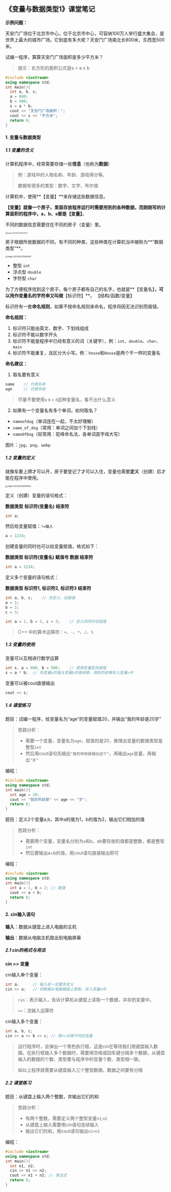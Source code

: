 ## 《变量与数据类型1》课堂笔记

**示例问题：**

天安门广场位于北京市中心，位于北京市中心，可容纳100万人举行盛大集会，是世界上最大的城市广场。它到底有多大呢？天安门广场南北长800米，东西宽500米。

试编一程序，算算天安门广场面积是多少平方米？

> 提示：长方形的面积公式是s = a x b

```C++
#include <iostream>
using namespace std;
int main(){
  int a, b, s;
  a = 880;
  b = 500;
  s = a * b;
  cout << "天安门广场面积：";
  cout << s << "平方米";
  return 0;
}
```



#### 1. 变量与数据类型

##### 1.1 变量的含义

计算机程序中，经常需要存储一些**信息**（也称为**数据**）

>  例：游戏中的人物名称、年龄、游戏得分等。
>
>  数据有很多的类型：数字、文字、布尔值

计算机中，使用**【变量】**来存储这些数据信息。

**【变量】**就像一个房子，里面存放程序运行时需要用到的各种数据，而刚刚写的计算面积的程序中，a、b、s都是**【变量】**。

不同的数据信息需要住在不同的房子（变量）里。

<img src="/Users/wyrm/Library/Application Support/typora-user-images/image-20220522155541071.png" alt="image-20220522155541071" style="zoom:35%;" />



房子根据所放数据的不同，有不同的种类，这些种类在计算机当中被称为**“数据类型”**。

<img src="/Users/wyrm/Library/Application Support/typora-user-images/image-20220522155606918.png" alt="image-20220522155606918" style="zoom:40%;" />

- 整型 `int`
- 浮点型 `double`
- 字符型 `char`



为了方便程序找到这个房子，每个房子都有自己的名字，也就是**【变量名】**，可以用作变量名的字符串又叫做**【标识符】**。 【结构/函数/变量】

标识符有一套**命名规则**，如果不按命名规则来命名，程序将因无法识别而报错。

**命名规则：**

1. 标识符只能由英文、数字、下划线组成 
2. 标识符不能以数字开头
3. 标识符不能是程序中已经有意义的词（关键字），例：`int`、`double`、`char`、`main`
4. 标识符不能重复，且区分大小写。例：`house`和`House`是两个不一样的变量名



**命名建议：**

1. 取名要有意义

```C++
name	// 代表名称
age		// 代表年龄
```

> 尽量不要使用`a` `b` `c` `d`这种变量名，看不出什么意义

2. 如果有一个变量名有多个单词，如何取名？

- `nameofdog`（单词连在一起，不太好理解）
- `name_of_dog`（常用：单词之间加个下划线）
- `nameOfDog`（较常用：驼峰命名法，各单词首字母大写）

图片：`jpg`、`png`、`webp`

##### 1.2 变量的定义

就像车要上牌才可以开，房子要登记了才可以入住，变量也需要**定义**（创建）后才能在程序中使用。

<img src="/Users/wyrm/Library/Application Support/typora-user-images/image-20220522160616554.png" alt="image-20220522160616554" style="zoom:40%;" />



定义（创建）变量的语句格式：

**数据类型**	**标识符(变量名)**	**结束符**

```C++
int a;
```

然后给变量赋值：`!=输入`

```C++
a = 1234;
```



创建变量的同时也可以给变量赋值，格式如下：

**数据类型	标识符(变量名)	赋值号	数据	结束符**

```C++
int a = 1234;
```



定义多个变量的语句格式：

**数据类型	标识符1,	标识符2,	标识符3	结束符**

```C++
int a, b, c;	// 先定义，后赋值
a = 1;
b = 2;
c = 3;
```

```C++
int a = 1, b = 2, c = 3;	// 定义的同时也赋值
```



> C++ 中的算术运算符：`+`、`-`、`*`、`/`、`%`



##### 1.3 变量的使用

变量可以互相进行数学运算

```C++
int s, a = 800, b = 500;	// 使用变量前先赋值
s = a * b;	// 将变量a的值与变量b的值相乘，得到的结果存入变量s中
```



变量可以被cout直接输出

```C++
cout << s;
```



##### 1.4 课堂练习

题目：试编一程序，给变量名为“age”的变量赋值20，并输出“我的年龄是20岁”

> 思路分析：
>
> - 需要一个变量，变量名为`age`，赋值的是20，推理出变量的数据类型是整型`int`
> - 然后用cout语句先输出`"我的年龄是输出这个"`，再输出`age`变量，再输出`"岁"`

编程：

```C++
#include <iostream>
using namespace std;
int main(){
  int age = 20;
  cout << "我的年龄是" << age << "岁";
  return 0;
}
```



题目：定义2个变量a,b，其中a的值为1，b的值为2，输出它们相加的值

> 思路分析：
>
> - 需要两个变量，变量名分别为`a`和`b`，ab要存放的值都是整数，都是整型`int`
> - 然后要输出a+b的值，用cout语句直接输出即可

编程：

```C++
#include <iostream>
using namespace std;
int main(){
  int a = 1, b = 2; // 赋值
  cout << a + b;
  return 0;
}
```



#### 2. cin输入语句

**输入**：数据从键盘上进入电脑的主机

**输出**：数据从电脑主机取出到电脑屏幕



##### 2.1 cin的格式与用法

**cin	>>	变量**

cin输入单个变量：

```C++
int a;		// 输入前一定要先定义
cin >> a;	// 将数据从电脑键盘上获取，存入变量a中
```

> `cin`：表示输入，告诉计算机从键盘上读取一个数据，并存到变量中。
>
> `>>`：流输入运算符



cin输入多个变量：

```C++
int a, b, c;
cin >> a >> b >> c;	// 用>>分隔不同的变量
```

> 运行程序时，会弹出一个黑色执行框，这是cin在等待我们用键盘输入数据。在执行框输入多个数据时，需要用空格或回车键分隔多个数据，从键盘输入的数据的个数、类型要与程序中的变量个数、类型相一致。
>
> 如以上程序就需要从键盘输入三个整型数据，数据之间要有分隔



##### 2.2 课堂练习

题目：从键盘上输入两个整数，并输出它们的和

> 思路分析：
>
> - 有两个整数，需要定义两个整型变量`n1`,`n2`
> - 从键盘上输入需要用cin语句连续输入
> - 输出它们的和，用cout语句输出`n1+n2`

编程：

```C++
#include <iostream>
using namespace std;
int main(){
  int n1, n2;
  cin >> n1 >> n2;
  cout << n1 + n2; // 表达式
  return 0;
}
```

